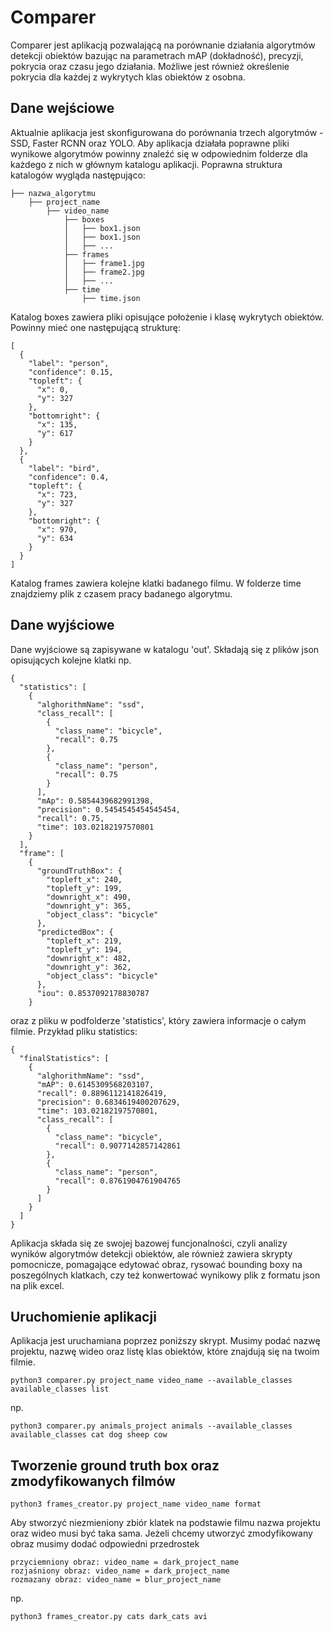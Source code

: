 # Comparer

Comparer jest aplikacją pozwalającą na porównanie działania algorytmów detekcji obiektów bazując na parametrach mAP (dokładność), precyzji, pokrycia oraz czasu jego działania. Możliwe jest również określenie pokrycia dla każdej z wykrytych klas obiektów z osobna. 


## Dane wejściowe

Aktualnie aplikacja jest skonfigurowana do porównania trzech algorytmów - SSD, Faster RCNN oraz YOLO. Aby aplikacja działała poprawne pliki wynikowe algorytmów powinny znaleźć się w odpowiednim folderze dla każdego z nich w głównym katalogu aplikacji. Poprawna struktura katalogów wygląda następująco:
```
├── nazwa_algorytmu
    ├── project_name
        ├── video_name
            ├── boxes
            │   ├── box1.json
            │   ├── box1.json
            │   ├── ...
            ├── frames
            │   ├── frame1.jpg
            │   ├── frame2.jpg
            │   ├── ...
            ├── time
                ├── time.json
```
     
Katalog boxes zawiera pliki opisujące położenie i klasę wykrytych obiektów. Powinny mieć one następującą strukturę:

```
[
  {
    "label": "person",
    "confidence": 0.15,
    "topleft": {
      "x": 0,
      "y": 327
    },
    "bottomright": {
      "x": 135,
      "y": 617
    }
  },
  {
    "label": "bird",
    "confidence": 0.4,
    "topleft": {
      "x": 723,
      "y": 327
    },
    "bottomright": {
      "x": 970,
      "y": 634
    }
  }
]
```
Katalog frames zawiera kolejne klatki badanego filmu. W folderze time znajdziemy plik z czasem pracy badanego algorytmu.

## Dane wyjściowe

Dane wyjściowe są zapisywane w katalogu 'out'. Składają się z plików json opisujących kolejne klatki np.

```
{
  "statistics": [
    {
      "alghorithmName": "ssd",
      "class_recall": [
        {
          "class_name": "bicycle",
          "recall": 0.75
        },
        {
          "class_name": "person",
          "recall": 0.75
        }
      ],
      "mAp": 0.5854439682991398,
      "precision": 0.5454545454545454,
      "recall": 0.75,
      "time": 103.02182197570801
    }
  ],
  "frame": [
    {
      "groundTruthBox": {
        "topleft_x": 240,
        "topleft_y": 199,
        "downright_x": 490,
        "downright_y": 365,
        "object_class": "bicycle"
      },
      "predictedBox": {
        "topleft_x": 219,
        "topleft_y": 194,
        "downright_x": 482,
        "downright_y": 362,
        "object_class": "bicycle"
      },
      "iou": 0.8537092178830787
    }
```
oraz z pliku w podfolderze 'statistics', który zawiera informacje o całym filmie. Przykład pliku statistics:

```
{
  "finalStatistics": [
    {
      "alghorithmName": "ssd",
      "mAP": 0.6145309568203107,
      "recall": 0.8896112141826419,
      "precision": 0.6834619400207629,
      "time": 103.02182197570801,
      "class_recall": [
        {
          "class_name": "bicycle",
          "recall": 0.9077142857142861
        },
        {
          "class_name": "person",
          "recall": 0.8761904761904765
        }
      ]
    }
  ]
}
```

Aplikacja składa się ze swojej bazowej funcjonalności, czyli analizy wyników algorytmów detekcji obiektów, ale również zawiera skrypty pomocnicze, pomagające edytować obraz, rysować bounding boxy na poszególnych klatkach, czy też konwertować wynikowy plik z formatu json na plik excel. 

## Uruchomienie aplikacji

Aplikacja jest uruchamiana poprzez poniższy skrypt. Musimy podać nazwę projektu, nazwę wideo oraz listę klas obiektów, które znajdują się na twoim filmie.

```
python3 comparer.py project_name video_name --available_classes available_classes list
```
np.
```
python3 comparer.py animals_project animals --available_classes available_classes cat dog sheep cow
```

## Tworzenie ground truth box oraz zmodyfikowanych filmów


```
python3 frames_creator.py project_name video_name format
```

Aby stworzyć niezmieniony zbiór klatek na podstawie filmu nazwa projektu oraz wideo musi być taka sama. Jeżeli chcemy utworzyć zmodyfikowany obraz musimy dodać odpowiedni przedrostek
```
przyciemniony obraz: video_name = dark_project_name
rozjaśniony obraz: video_name = dark_project_name
rozmazany obraz: video_name = blur_project_name
```
np.

```
python3 frames_creator.py cats dark_cats avi
```

